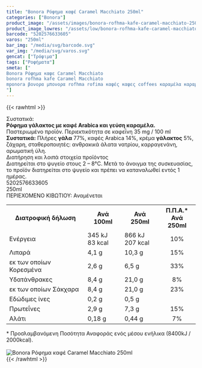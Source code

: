 ```yaml
---
title: "Bonora Ρόφημα καφέ Caramel Macchiato 250ml"
categories: ["Bonora"]
product_image: "/assets/images/bonora-rofhma-kafe-caramel-macchiato-250ml.jpg"
product_image_lowres: "/assets/low/bonora-rofhma-kafe-caramel-macchiato-250ml.jpg"
barcode: "5202576633605"
varos: "250ml"
bar_img: "/media/svg/barcode.svg"
var_img: "/media/svg/varos.svg"
gencat: ["Τρόφιμα"]
tags: ["Ροφήματα"]
smeta: ["
Bonora Ρόφημα καφε Caramel Macchiato
bonora rofhma kafe Caramel Macchiato
mponora βονορα μπονορα rofhma rofima καφές καφες coffees καραμέλα καραμελα μακιατο
"]
---
```

{{< rawhtml >}}

<div class="sload114"><div class="product"><div id="sistatika">Συστατικά:</div><div class="alltext"><strong>Ρόφηµα γάλακτος µε καφέ Αrabica και γεύση καραµέλα.</strong><br>Παστεριωµένο προϊόν. Περιεκτικότητα σε καφεΐνη 35 mg / 100 ml<br><strong>Συστατικά:</strong> Πλήρες <strong>γάλα</strong> 77%, καφές Arabica 14%, κρέµα <strong>γάλακτος</strong> 5%, ζάχαρη, σταθεροποιητές: ανθρακικά άλατα νατρίου, καρραγενάνη, αρωµατική ύλη.</div><div id="loipa">Διατήρηση και λοιπά στοιχεία προϊόντος</div><div class="alltext">Διατηρείται στο ψυγείο στους 2 – 8°C. Μετά το άνοιγµα της συσκευασίας, το προϊόν διατηρείται στο ψυγείο και πρέπει να καταναλωθεί εντός 1 ηµέρας.</div><div id="barcode"><div id="barimage1"></div><span id="bartext">5202576633605</span></div><div id="varos"><div id="varosimage1"></div><span id="varostext">250ml</span></div><div id="kivotio">ΠΕΡΙΕΧΟΜΕΝΟ ΚΙΒΩΤΙΟΥ: Αναμένεται</div><div><div class="tabout"><table id="diatable"><tbody><tr><th>Διατροφική δήλωση</th><th>Ανά 100ml</th><th>Ανά 250ml</th><th>Π.Π.Α.*<br>Ανά 250ml</th></tr><tr><td class="texr2">Ενέργεια</td><td class="texr">345 kJ<br>83 kcal</td><td class="texr">866 kJ<br>207 kcal</td><td class="texr" style="text-align:center">10%</td></tr><tr><td class="texr2">Λιπαρά</td><td class="texr">4,1 g</td><td class="texr">10,3 g</td><td class="texr" style="text-align:center">15%</td></tr><tr><td class="gray">εκ των οποίων Κορεσμένα</td><td class="gray2">2,6 g</td><td class="gray2">6,5 g</td><td class="gray2" style="text-align:center">33%</td></tr><tr><td class="texr2">Yδατάνθρακες</td><td class="texr">8,4 g</td><td class="texr">21,0 g</td><td class="texr" style="text-align:center">8%</td></tr><tr><td class="gray">εκ των οποίων Σάκχαρα</td><td class="gray2">8,4 g</td><td class="gray2">21,0 g</td><td class="gray2" style="text-align:center">23%</td></tr><tr><td class="texr2">Εδώδιµες ίνες</td><td class="texr">0,2 g</td><td class="texr">0,5 g</td><td class="texr" style="text-align:center">&nbsp;</td></tr><tr><td class="texr2">Πρωτεΐνες</td><td class="texr">2,9 g</td><td class="texr">7,3 g</td><td class="texr" style="text-align:center">15%</td></tr><tr><td class="texr2">Αλάτι</td><td class="texr">0,18 g</td><td class="texr">0,44 g</td><td class="texr" style="text-align:center">7%</td></tr></tbody></table></div></div><div class="alltext">* Προσλαμβανόμενη Ποσότητα Αναφοράς ενός μέσου ενήλικα (8400kJ / 2000kcal).</div><br><div class="pimg"><img alt="Bonora Ρόφημα καφέ Caramel Macchiato 250ml" title="Bonora Ρόφημα καφέ Caramel Macchiato 250ml" src="/assets/images/bonora-rofhma-kafe-caramel-macchiato-250ml.jpg"></div></div></div>
{{< /rawhtml >}}


